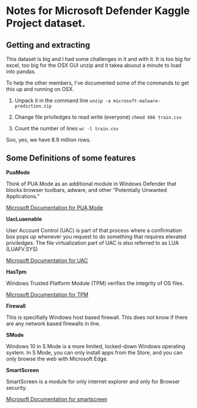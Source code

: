 # Notes for Microsoft Defender Kaggle Project dataset.

## Getting and extracting

This dataset is big and I had some challenges in it and with it. It is too big for excel, too big for the OSX GUI unzip and it takea abuout a minute to load into pandas.

To help the other members, I've documented some of the commands to get this up and running on OSX.

1. Unpack it in the command line
`unzip -a microsoft-malware-prediction.zip`

1. Change file priviledges to read write (everyone)
`chmod 666 train.csv`

1. Count the number of lines
`wc -l train.csv`

Soo, yes, we have 8.9 million rows.

## Some Definitions of some features


__PuaMode__

Think of PUA Mode as an additional module in Windows Defender that blocks browser toolbars, adware, and other "Potentially Unwanted Applications."

[Microsoft Documentation for PUA Mode](https://docs.microsoft.com/en-us/windows/security/threat-protection/windows-defender-antivirus/detect-block-potentially-unwanted-apps-windows-defender-antivirus)

__UacLuaenable__

User Account Control (UAC) is part of that process where a confirmation box pops up whenever you request to do something that requires elevated priviledges. The file virtualization part of UAC is also referred to as LUA (LUAFV.SYS)

[Microsoft Documentation for UAC](https://docs.microsoft.com/en-us/windows/win32/uxguide/winenv-uac)

__HasTpm__

Windows Trusted Platform Module (TPM) verifies the integrity of OS files.

[Microsoft Documentation for TPM](https://docs.microsoft.com/en-us/windows/security/information-protection/tpm/how-windows-uses-the-tpm)

__Firewall__

This is specifially Windows host based firewall. This does not know if there are any network based firewalls in line.


__SMode__

Windows 10 in S Mode is a more limited, locked-down Windows operating system. In S Mode, you can only install apps from the Store, and you can only browse the web with Microsoft Edge.

__SmartScreen__

SmartScreen is a module for only internet explorer and only for Browser security.

[Microsoft Documentation for smartscreen](https://support.microsoft.com/en-us/help/17443/windows-internet-explorer-smartscreen-filter-faq)
